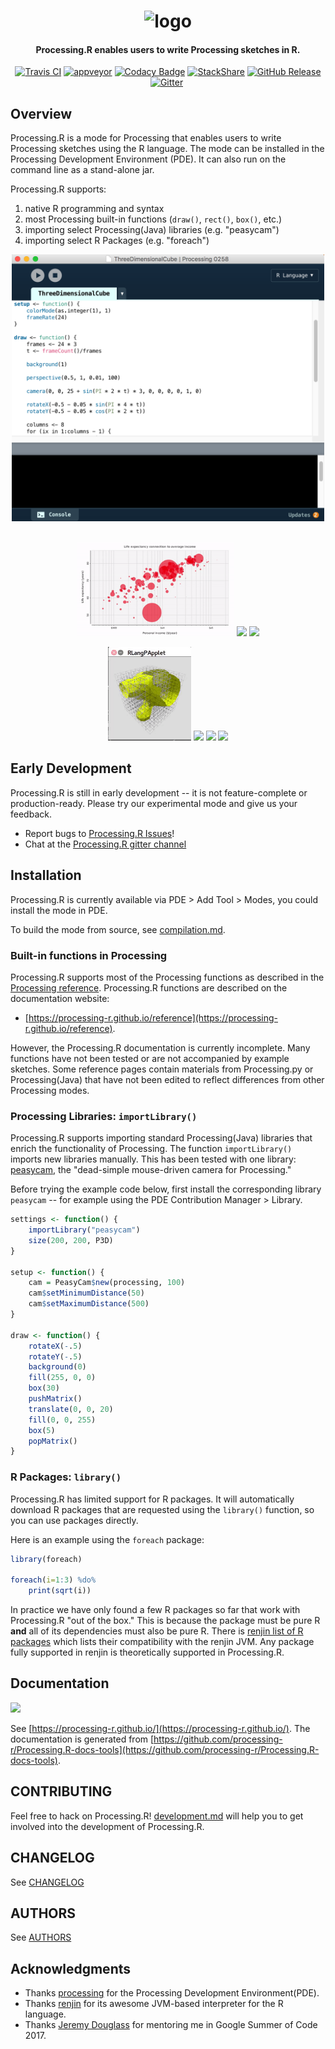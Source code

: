 <h1 align="center">
    <img src="./raw-docs/img/logo/logo.png" alt="logo" width="200">
  <br>
</h1>

<h4 align="center">Processing.R enables users to write Processing sketches in R.</h4>

<p align="center">
    <a href="https://travis-ci.org/gaocegege/Processing.R"><img src="https://travis-ci.org/gaocegege/Processing.R.svg?branch=master" alt="Travis CI"></a>
    <a href="https://ci.appveyor.com/project/gaocegege/processing-r/branch/master"><img src="https://ci.appveyor.com/api/projects/status/9lq6psaw9c18ins8/branch/master?svg=true" alt="appveyor"></a>
    <!--<a href="https://quay.io/repository/gaocegege/processing.r"><img src="https://quay.io/repository/gaocegege/processing.r/status" alt="Docker Repository on Quay" title="Docker Repository on Quay"></a>-->
    <a href="https://www.codacy.com/app/gaocegege/Processing-R?utm_source=github.com&amp;utm_medium=referral&amp;utm_content=gaocegege/Processing.R&amp;utm_campaign=Badge_Grade"><img src="https://api.codacy.com/project/badge/Grade/33ebc49f6f764fffb7ea7bf617edf902" alt="Codacy Badge"></a>
    <!--<a href="https://www.codacy.com/app/gaocegege/Processing-R?utm_source=github.com&amp;utm_medium=referral&amp;utm_content=gaocegege/Processing.R&amp;utm_campaign=Badge_Coverage"><img src="https://api.codacy.com/project/badge/Coverage/33ebc49f6f764fffb7ea7bf617edf902" alt="Codacy Badge"></a>-->
    <a href="https://stackshare.io/gaocegege/processing-r"><img src="https://img.shields.io/badge/tech-stack-0690fa.svg?style=flat" alt="StackShare"></a>
    <a href="https://github.com/gaocegege/Processing.R/releases"><img src="https://img.shields.io/github/release/gaocegege/Processing.R.svg" alt="GitHub Release"></a>
    <a href="https://gitter.im/gaocegege/Processing.R?utm_source=badge&amp;utm_medium=badge&amp;utm_campaign=pr-badge"><img src="https://badges.gitter.im/gaocegege/Processing.R.svg" alt="Gitter"></a>
    <a href="https://github.com/gaocegege/Processing.R/blob/master/raw-docs/devel/compilation.md#docker-image-deprecated"><img src="https://img.shields.io/badge/docker-deprecated-yellowgreen.svg" alt=""></a>
</p>

## Overview

Processing.R is a mode for Processing that enables users to write Processing sketches using the R language. The mode can be installed in the Processing Development Environment (PDE). It can also run on the command line as a stand-alone jar.

Processing.R supports:

1. native R programming and syntax
1. most Processing built-in functions (`draw()`, `rect()`, `box()`, etc.)
1. importing select Processing(Java) libraries (e.g. "peasycam")
1. importing select R Packages (e.g. "foreach") 

<div align="center">
	<img src="./raw-docs/img/editor.png" alt="Editor" width="500">
</div>
<br>
<p align="center">
<img src="./raw-docs/img/life.gif" height=150></img>
<img src="./raw-docs/img/plot.png" height=150></img>
<img src="./raw-docs/img/noise.gif" height=150></img>
</p>

<p align="center">
<img src="./raw-docs/img/demo-geo.gif" height=150></img>
<img src="./raw-docs/img/math.gif" height=150></img>
<img src="./raw-docs/img/demo.gif" height=150></img>
<img src="./raw-docs/img/people.gif" height=150></img>
</p>

## Early Development

Processing.R is still in early development -- it is not feature-complete or production-ready. Please try our experimental mode and give us your feedback.

-  Report bugs to [Processing.R Issues](https://github.com/gaocegege/Processing.R/issues)!
-  Chat at the [Processing.R gitter channel](https://gitter.im/gaocegege/Processing.R)

## Installation

Processing.R is currently available via PDE > Add Tool > Modes, you could install the mode in PDE.

To build the mode from source, see [compilation.md](./raw-docs/devel/compilation.md).

### Built-in functions in Processing

Processing.R supports most of the Processing functions as described in the [Processing reference](processing.org/reference/). Processing.R functions are described on the documentation website:

-  [https://processing-r.github.io/reference](https://processing-r.github.io/reference). 

However, the Processing.R documentation is currently incomplete. Many functions have not been tested or are not accompanied by example sketches. Some reference pages contain materials from Processing.py or Processing(Java) that have not been edited to reflect differences from other Processing modes.

### Processing Libraries: `importLibrary()`

Processing.R supports importing standard Processing(Java) libraries that enrich the functionality of Processing. The function `importLibrary()` imports new libraries manually. This has been tested with one library: [peasycam](http://mrfeinberg.com/peasycam/), the "dead-simple mouse-driven camera for Processing."

Before trying the example code below, first install the corresponding library `peasycam` -- for example using the PDE Contribution Manager > Library.

```r
settings <- function() {
    importLibrary("peasycam")
    size(200, 200, P3D)
}

setup <- function() {
    cam = PeasyCam$new(processing, 100)
    cam$setMinimumDistance(50)
    cam$setMaximumDistance(500)
}

draw <- function() {
    rotateX(-.5)
    rotateY(-.5)
    background(0)
    fill(255, 0, 0)
    box(30)
    pushMatrix()
    translate(0, 0, 20)
    fill(0, 0, 255)
    box(5)
    popMatrix()
}
```

### R Packages: `library()`

Processing.R has limited support for R packages. It will automatically download R packages that are requested using the `library()` function, so you can use packages directly.

Here is an example using the `foreach` package:

```r
library(foreach)

foreach(i=1:3) %do%
    print(sqrt(i))
```

In practice we have only found a few R packages so far that work with Processing.R "out of the box." This is because the package must be pure R  **and** all of its dependencies must also be pure R. There is [renjin list of R packages](http://packages.renjin.org/) which lists their compatibility with the renjin JVM. Any package fully supported in renjin is theoretically supported in Processing.R.

## Documentation

<a href="https://www.netlify.com">
  <img src="https://www.netlify.com/img/global/badges/netlify-color-accent.svg"/>
</a>

See [https://processing-r.github.io/](https://processing-r.github.io/). The documentation is generated from [https://github.com/processing-r/Processing.R-docs-tools](https://github.com/processing-r/Processing.R-docs-tools).

## CONTRIBUTING

Feel free to hack on Processing.R! [development.md](./raw-docs/development.md) will help you to get involved into the development of Processing.R.

## CHANGELOG

See [CHANGELOG](./CHANGELOG.md)

## AUTHORS

See [AUTHORS](./AUTHORS.md)

## Acknowledgments

* Thanks [processing](https://github.com/processing/processing) for the Processing Development Environment(PDE).
* Thanks [renjin](https://github.com/bedatadriven/renjin) for its awesome JVM-based interpreter for the R language.
* Thanks [Jeremy Douglass](https://github.com/jeremydouglass) for mentoring me in Google Summer of Code 2017.

